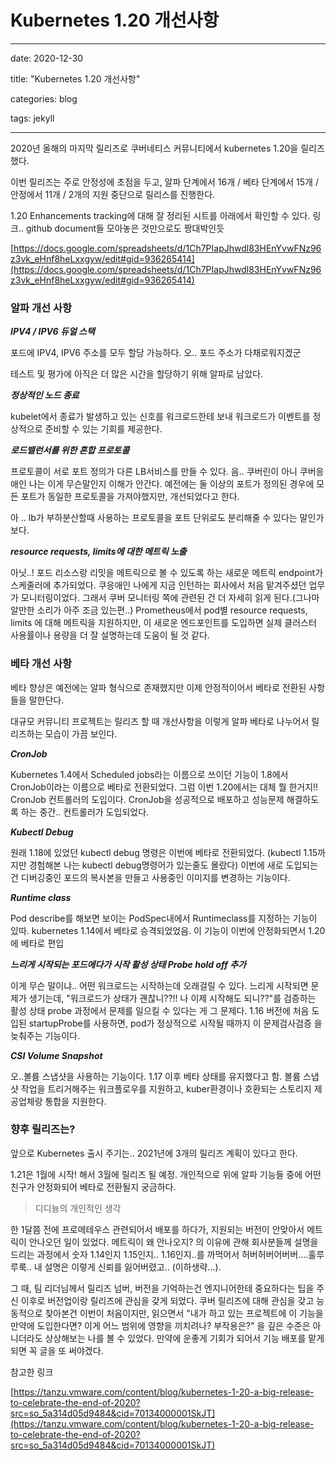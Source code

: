 # Kubernetes 1.20 개선사항

---

date: 2020-12-30

title: "Kubernetes 1.20 개선사항"

categories: blog

tags: jekyll

---

2020년 올해의 마지막 릴리즈로 쿠버네티스 커뮤니티에서 kubernetes 1.20을 릴리즈했다.

이번 릴리즈는 주로 안정성에 초점을 두고, 알파 단계에서 16개 / 베타 단계에서 15개 / 안정에서 11개 / 2개의 지원 중단으로 릴리스를 진행한다.

1.20 Enhancements tracking에 대해 잘 정리된 시트를 아래에서 확인할 수 있다. 링크.. github document들 모아놓은 것만으로도 짱대박인듯

[https://docs.google.com/spreadsheets/d/1Ch7PIapJhwdl83HEnYvwFNz96z3vk_eHnf8heLxxgyw/edit#gid=936265414](https://docs.google.com/spreadsheets/d/1Ch7PIapJhwdl83HEnYvwFNz96z3vk_eHnf8heLxxgyw/edit#gid=936265414) 

### 알파 개선 사항

***IPV4 / IPV6 듀얼 스택***

포드에 IPV4, IPV6 주소를 모두 할당 가능하다. 오.. 포드 주소가 다채로워지겠군

테스트 및 평가에 아직은 더 많은 시간을 할당하기 위해 알파로 남았다.

***정상적인 노드 종료***

kubelet에서 종료가 발생하고 있는 신호를 워크로드한테 보내 워크로드가 이벤트를 정상적으로 준비할 수 있는 기회를 제공한다.

***로드밸런서를 위한 혼합 프로토콜***

프로토콜이 서로 포트 정의가 다른 LB서비스를 만들 수 있다. 음.. 쿠버린이 아니 쿠버응애인 나는 이게 무슨말인지 이해가 안간다. 예전에는 둘 이상의 포트가 정의된 경우에 모든 포트가 동일한 프로토콜을 가져야했지만, 개선되었다고 한다.

아 .. lb가 부하분산할때 사용하는 프로토콜을 포트 단위로도 분리해줄 수 있다는 말인가보다.

***resource requests, limits에 대한 메트릭 노출***

아닛..! 포드 리소스랑 리밋을 메트릭으로 볼 수 있도록 하는 새로운 메트릭 endpoint가 스케줄러에 추가되었다. 쿠응애인 나에게 지금 인턴하는 회사에서 처음 맡겨주셨던 업무가 모니터링이었다. 그래서 쿠버 모니터링 쪽에 관련된 건 더 자세히 읽게 된다.(그나마 알만한 소리가 아주 조금 있는편..) Prometheus에서 pod별 resource requests, limits 에 대해 메트릭을 지원하지만, 이 새로운 엔드포인트를 도입하면 실제 클러스터  사용률이나 용량을 더 잘 설명하는데 도움이 될 것 같다.

### 베타 개선 사항

베타 향상은 예전에는 알파 형식으로 존재했지만 이제 안정적이어서 베타로 전환된 사항들을 말한단다. 

대규모 커뮤니티 프로젝트는 릴리즈 할 때 개선사항을 이렇게 알파 베타로 나누어서 릴리즈하는 모습이 가끔 보인다. 

***CronJob***

Kubernetes 1.4에서 Scheduled jobs라는 이름으로 쓰이던 기능이 1.8에서 CronJob이라는 이름으로 베타로 전환되었다. 그럼 이번 1.20에서는 대체 뭘 한거지!! CronJob 컨트롤러의 도입이다. CronJob을 성공적으로 배포하고 성능문제 해결하도록 하는 중간.. 컨트롤러가 도입되었다.

***Kubectl Debug***

원래 1.18에 있었던 kubectl debug 명령은 이번에 베타로 전환되었다. (kubectl 1.15까지만 경험해본 나는 kubectl debug명령어가 있는줄도 몰랐다) 이번에 새로 도입되는건 디버깅중인 포드의 복사본을 만들고 사용중인 이미지를 변경하는 기능이다.

***Runtime class***

Pod describe를 해보면 보이는 PodSpec내에서 Runtimeclass를 지정하는 기능이 있따. kubernetes 1.14에서 베타로 승격되었었음. 이 기능이 이번에 안정화되면서 1.20에 베타로 편입

***느리게 시작되는 포드에다가 시작 활성 상태 Probe hold off 추가***

이게 무슨 말이냐.. 어떤 워크로드는 시작하는데 오래걸릴 수 있다. 느리게 시작되면 문제가 생기는데,  "워크로드가 상태가 괜찮니??!! 나 이제 시작해도 되니??"를 검증하는 활성 상태 probe 과정에서 문제를 일으킬 수 있다는 게 그 문제다. 1.16 버전에 처음 도입된 startupProbe를 사용하면, pod가 정상적으로 시작될 때까지 이 문제검사검증 을 늦춰주는 기능이다. 

***CSI Volume Snapshot***

오..볼륨 스냅샷을 사용하는 기능이다. 1.17 이후 베타 상태를 유지했다고 함. 볼륨 스냅샷 작업을 트리거해주는 워크플로우를 지원하고, kuber환경이나 호환되는 스토리지 제공업체랑 통합을 지원한다. 

### 향후 릴리즈는?

앞으로 Kubernetes 출시 주기는.. 2021년에 3개의 릴리즈 계획이 있다고 한다.

1.21은 1월에 시작! 해서 3월에 릴리즈 될 예정. 개인적으로 위에 알파 기능들 중에 어떤 친구가 안정화되어 베타로 전환될지 궁금하다. 

> 디디늉의 개인적인 생각

한 1달쯤 전에 프로메테우스 관련되어서 배포를 하다가, 지원되는 버전이 안맞아서 메트릭이 안나오던 일이 있었다. 메트릭이 왜 안나오지? 의 이유에 관해 회사분들께 설명을 드리는 과정에서 숫자 1.14인지 1.15인지.. 1.16인지..를 까먹어서 허버허버어버버....훌루루룩.. 내 설명은 이렇게 신뢰를 잃어버렸고.. (이하생략...). 

그 때, 팀 리더님께서 릴리즈 넘버, 버전을 기억하는건 엔지니어한테 중요하다는 팁을 주신 이후로 버전업이랑 릴리즈에 관심을 갖게 되었다. 쿠버 릴리즈에 대해 관심을 갖고 능동적으로 찾아본건 이번이 처음이지만, 읽으면서 "내가 하고 있는 프로젝트에 이 기능을 만약에 도입한다면? 이게 어느 범위에 영향을 끼치려나? 부작용은?" 을 깊은 수준은 아니더라도 상상해보는 나를 볼 수 있었다. 만약에 운좋게 기회가 되어서 기능 배포를 맡게 되면 꼭 글을 또 써야겠다.  

참고한 링크 

[https://tanzu.vmware.com/content/blog/kubernetes-1-20-a-big-release-to-celebrate-the-end-of-2020?src=so_5a314d05d9484&cid=70134000001SkJT](https://tanzu.vmware.com/content/blog/kubernetes-1-20-a-big-release-to-celebrate-the-end-of-2020?src=so_5a314d05d9484&cid=70134000001SkJT)
